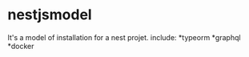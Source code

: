 # nestjsmodel
####
It's a model of installation for a nest projet.
include:
*typeorm
*graphql
*docker
